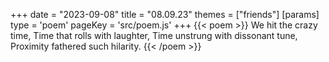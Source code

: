 +++
date = "2023-09-08"
title = "08.09.23"
themes = ["friends"]
[params]
  type = 'poem'
  pageKey = 'src/poem.js'
+++
{{< poem >}}
We hit the crazy time,
Time that rolls with laughter,
Time unstrung with dissonant tune,
Proximity fathered such hilarity.
{{< /poem >}}